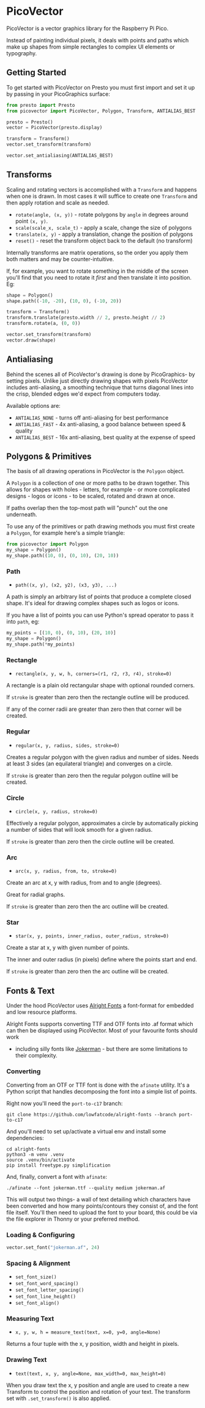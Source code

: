 # PicoVector

PicoVector is a vector graphics library for the Raspberry Pi Pico.

Instead of painting individual pixels, it deals with points and paths which
make up shapes from simple rectangles to complex UI elements or typography.


## Getting Started

To get started with PicoVector on Presto you must first import and set it up
by passing in your PicoGraphics surface:

```python
from presto import Presto
from picovector import PicoVector, Polygon, Transform, ANTIALIAS_BEST

presto = Presto()
vector = PicoVector(presto.display)

transform = Transform()
vector.set_transform(transform)

vector.set_antialiasing(ANTIALIAS_BEST)
```

## Transforms

Scaling and rotating vectors is accomplished with a `Transform` and happens
when one is drawn. In most cases it will suffice to create one `Transform`
and then apply rotation and scale as needed.

* `rotate(angle, (x, y))` - rotate polygons by `angle` in degrees
around point `(x, y)`.
* `scale(scale_x, scale_t)` - apply a scale, change the size of polygons
* `translate(x, y)` - apply a translation, change the position of polygons
* `reset()` - reset the transform object back to the default (no transform)

Internally transforms are matrix operations, so the order you apply them
both matters and may be counter-intuitive.

If, for example, you want to rotate something in the middle of the screen
you'll find that you need to rotate it *first* and then translate it into
position. Eg:

```python
shape = Polygon()
shape.path((-10, -20), (10, 0), (-10, 20))

transform = Transform()
transform.translate(presto.width // 2, presto.height // 2)
transform.rotate(a, (0, 0))

vector.set_transform(transform)
vector.draw(shape)
```

## Antialiasing

Behind the scenes all of PicoVector's drawing is done by PicoGraphics- by
setting pixels. Unlike just directly drawing shapes with pixels PicoVector
includes anti-aliasing, a smoothing technique that turns diagonal lines
into the crisp, blended edges we'd expect from computers today.

Available options are:

* `ANTIALIAS_NONE` - turns off anti-aliasing for best performance
* `ANTIALIAS_FAST` - 4x anti-aliasing, a good balance between speed & quality
* `ANTIALIAS_BEST` - 16x anti-aliasing, best quality at the expense of speed

## Polygons & Primitives

The basis of all drawing operations in PicoVector is the `Polygon` object.

A `Polygon` is a collection of one or more paths to be drawn together. This
allows for shapes with holes - letters, for example - or more complicated
designs - logos or icons - to be scaled, rotated and drawn at once.

If paths overlap then the top-most path will "punch" out the one underneath.

To use any of the primitives or path drawing methods you must first create
a `Polygon`, for example here's a simple triangle:

```python
from picovector import Polygon
my_shape = Polygon()
my_shape.path((10, 0), (0, 10), (20, 10))
```

### Path

* `path((x, y), (x2, y2), (x3, y3), ...)`

A path is simply an arbitrary list of points that produce a complete closed
shape. It's ideal for drawing complex shapes such as logos or icons.

If you have a list of points you can use Python's spread operator to pass it
into `path`, eg:

```python
my_points = [(10, 0), (0, 10), (20, 10)]
my_shape = Polygon()
my_shape.path(*my_points)
```

### Rectangle

* `rectangle(x, y, w, h, corners=(r1, r2, r3, r4), stroke=0)`

A rectangle is a plain old rectangular shape with optional rounded corners.

If `stroke` is greater than zero then the rectangle outline will be produced.

If any of the corner radii are greater than zero then that corner will be created.

### Regular

* `regular(x, y, radius, sides, stroke=0)`

Creates a regular polygon with the given radius and number of sides. Needs at
least 3 sides (an equilateral triangle) and converges on a circle.

If `stroke` is greater than zero then the regular polygon outline will be created.

### Circle

* `circle(x, y, radius, stroke=0)`

Effectively a regular polygon, approximates a circle by automatically picking
a number of sides that will look smooth for a given radius.

If `stroke` is greater than zero then the circle outline will be created.

### Arc

* `arc(x, y, radius, from, to, stroke=0)`

Create an arc at x, y with radius, from and to angle (degrees).

Great for radial graphs.

If `stroke` is greater than zero then the arc outline will be created.

### Star

* `star(x, y, points, inner_radius, outer_radius, stroke=0)`

Create a star at x, y with given number of points.

The inner and outer radius (in pixels) define where the points start and end.

If `stroke` is greater than zero then the arc outline will be created.

## Fonts & Text

Under the hood PicoVector uses [Alright Fonts](https://github.com/lowfatcode/alright-fonts)
a font-format for embedded and low resource platforms.

Alright Fonts supports converting TTF and OTF fonts into .af format which can
then be displayed using PicoVector. Most of your favourite fonts should work
- including silly fonts like [Jokerman](https://en.wikipedia.org/wiki/Jokerman_(typeface)) - but there are some limitations to their complexity.

### Converting

Converting from an OTF or TTF font is done with the `afinate` utility. It's a 
Python script that handles decomposing the font into a simple list of points.

Right now you'll need the `port-to-c17` branch:

```
git clone https://github.com/lowfatcode/alright-fonts --branch port-to-c17
```

And you'll need to set up/activate a virtual env and install some dependencies:

```
cd alright-fonts
python3 -m venv .venv
source .venv/bin/activate
pip install freetype.py simplification
```

And, finally, convert a font with `afinate`:

```
./afinate --font jokerman.ttf --quality medium jokerman.af
```

This will output two things- a wall of text detailing which characters have
been converted and how many points/contours they consist of, and the font
file itself. You'll then need to upload the font to your board, this could
be via the file explorer in Thonny or your preferred method.

### Loading & Configuring

```python
vector.set_font("jokerman.af", 24)
```

### Spacing & Alignment

* `set_font_size()` 
* `set_font_word_spacing()`
* `set_font_letter_spacing()`
* `set_font_line_height()`
* `set_font_align()`

### Measuring Text

* `x, y, w, h = measure_text(text, x=0, y=0, angle=None)`

Returns a four tuple with the x, y position, width and height in pixels.

### Drawing Text

* `text(text, x, y, angle=None, max_width=0, max_height=0)`

When you draw text the x, y position and angle are used to create a new
Transform to control the position and rotation of your text. The transform
set with `.set_transform()` is also applied.